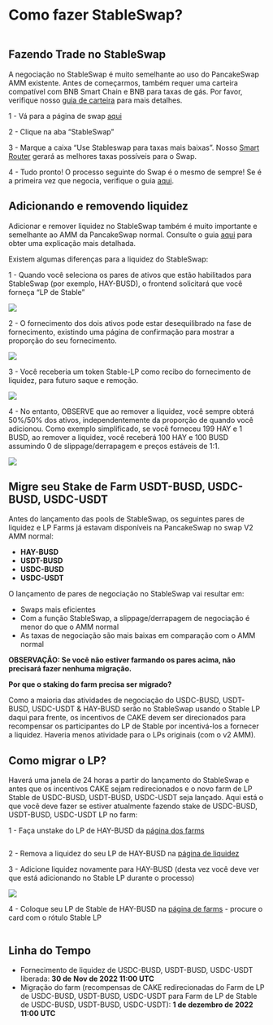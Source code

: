 # Como fazer StableSwap?

<figure><img src="../../.gitbook/assets/how-to-stableswap.png" alt=""><figcaption></figcaption></figure>

## Fazendo Trade no StableSwap&#x20;

A negociação no StableSwap é muito semelhante ao uso do PancakeSwap AMM existente. Antes de começarmos, também requer uma carteira compatível com BNB Smart Chain e BNB para taxas de gás. Por favor, verifique nosso [guia de carteira](https://docs.pancakeswap.finance/v/portuguese-brazilian/get-started/wallet-guide) para mais detalhes.&#x20;

1 - Vá para a página de swap [aqui](https://pancakeswap.finance/swap#/swap)&#x20;

2 - Clique na aba “StableSwap”

3 - Marque a caixa “Use Stableswap para taxas mais baixas”. Nosso [Smart Router](../pancakeswap-exchange/smart-router-v2/) gerará as melhores taxas possíveis para o Swap.

4 - Tudo pronto! O processo seguinte do Swap é o mesmo de sempre! Se é a primeira vez que negocia, verifique o guia [aqui](../pancakeswap-exchange/trade-guide.md).

## Adicionando e removendo liquidez

Adicionar e remover liquidez no StableSwap também é muito importante e semelhante ao AMM da PancakeSwap normal. Consulte o guia [aqui](https://docs.pancakeswap.finance/v/portuguese-brazilian/produtos/pancakeswap-exchange/liquidity-guide) para obter uma explicação mais detalhada.&#x20;

Existem algumas diferenças para a liquidez do StableSwap:&#x20;

1 - Quando você seleciona os pares de ativos que estão habilitados para StableSwap (por exemplo, HAY-BUSD), o frontend solicitará que você forneça “LP de Stable”

![](<../../.gitbook/assets/image (7) (1) (2).png>)

2 - O fornecimento dos dois ativos pode estar desequilibrado na fase de fornecimento, existindo uma página de confirmação para mostrar a proporção do seu fornecimento.

![](<../../.gitbook/assets/image (10) (4).png>)

3 - Você receberia um token Stable-LP como recibo do fornecimento de liquidez, para futuro saque e remoção.

![](<../../.gitbook/assets/image (6) (3).png>)

4 - No entanto, OBSERVE que ao remover a liquidez, você sempre obterá 50%/50% dos ativos, independentemente da proporção de quando você adicionou. Como exemplo simplificado, se você forneceu 199 HAY e 1 BUSD, ao remover a liquidez, você receberá 100 HAY e 100 BUSD assumindo 0 de slippage/derrapagem e preços estáveis de 1:1.

![](<../../.gitbook/assets/image (3) (3).png>)

## Migre seu Stake de Farm USDT-BUSD, USDC-BUSD, USDC-USDT&#x20;

Antes do lançamento das pools de StableSwap, os seguintes pares de liquidez e LP Farms já estavam disponíveis na PancakeSwap no swap V2 AMM normal:

* **HAY-BUSD**&#x20;
* **USDT-BUSD**&#x20;
* **USDC-BUSD**&#x20;
* **USDC-USDT**

O lançamento de pares de negociação no StableSwap vai resultar em:

* Swaps mais eficientes
* Com a função StableSwap, a slippage/derrapagem de negociação é menor do que o AMM normal
* As taxas de negociação são mais baixas em comparação com o AMM normal&#x20;

**OBSERVAÇÃO: Se você não estiver farmando os pares acima, não precisará fazer nenhuma migração.**&#x20;

**Por que o staking do farm precisa ser migrado?**&#x20;

Como a maioria das atividades de negociação do USDC-BUSD, USDT-BUSD, USDC-USDT & HAY-BUSD serão no StableSwap usando o Stable LP daqui para frente, os incentivos de CAKE devem ser direcionados para recompensar os participantes do LP de Stable por incentivá-los a fornecer a liquidez. Haveria menos atividade para o LPs originais (com o v2 AMM).

## Como migrar o LP?

Haverá uma janela de 24 horas a partir do lançamento do StableSwap e antes que os incentivos CAKE sejam redirecionados e o novo farm de LP Stable de USDC-BUSD, USDT-BUSD, USDC-USDT seja lançado. Aqui está o que você deve fazer se estiver atualmente fazendo stake de USDC-BUSD, USDT-BUSD, USDC-USDT LP no farm:&#x20;

1 - Faça unstake do LP de HAY-BUSD da [página dos farms](https://pancakeswap.finance/farms)

<figure><img src="../../.gitbook/assets/Screenshot 2022-09-21 at 7.27.18 PM.png" alt=""><figcaption></figcaption></figure>

2 - Remova a liquidez do seu LP de HAY-BUSD na [página de liquidez](https://pancakeswap.finance/liquidity)&#x20;

3 - Adicione liquidez novamente para HAY-BUSD (desta vez você deve ver que está adicionando no Stable LP durante o processo)

![](<../../.gitbook/assets/image (2) (5).png>)

4 - Coloque seu LP de Stable de HAY-BUSD na [página de farms](https://pancakeswap.finance/farms) - procure o card com o rótulo Stable LP

<figure><img src="../../.gitbook/assets/Screenshot 2022-09-21 at 7.48.09 PM.png" alt=""><figcaption></figcaption></figure>

## Linha do Tempo <a href="#timeline" id="timeline"></a>

* Fornecimento de liquidez de USDC-BUSD, USDT-BUSD, USDC-USDT liberada: **30 de** **Nov de 2022 11:00 UTC**
* Migração do farm (recompensas de CAKE redirecionadas do Farm de LP de USDC-BUSD, USDT-BUSD, USDC-USDT para Farm de LP de Stable de USDC-BUSD, USDT-BUSD, USDC-USDT): **1 de dezembro de 2022 11:00 UTC**

